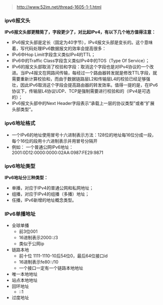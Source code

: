 > http://www.52im.net/thread-1605-1-1.html

### ipv6报文头

**IPv6报文头部更精简了，字段更少了，对比起IPv4，有以下几个地方值得注意：**

- IPv6报文头部是定长（固定为40字节），IPv4报文头部是变长的。这个意味着，写代码处理IPv6数据报文的效率会提高很多：
- IPv6中Hop Limit字段含义类似IPv4的TTL；
- IPv6中的Traffic Class字段含义类似IPv4中的TOS（Type Of Service）；
- IPv6的报文头部取消了校验和字段：取消这个字段也是对IPv4协议的一个改进。当IPv4报文在网路间传输，每经过一个路由器转发就是修改TTL字段，就需要重新计算校验和，而由于数据链路层L2和传输层L4的校验已经足够强壮，因此IPv6取消这个字段会提高路由器的转发效率。值得一提的是，在IPv6协议下，传输层L4协议UDP、TCP是强制需要进行校验和的（IPv4是可选的）；
- IPv6报文头部中的Next Header字段表示“承载上一层的协议类型”或者“扩展头部类型”。

### ipv6地址格式

- 一个IPv6的地址使用冒号十六进制表示方法：128位的地址每16位分成一段，每个16位的段用十六进制表示并用冒号分隔开
- 例如：
  一个普通公网IPv6地址：2001:0D12:0000:0000:02AA:0987:FE29:9871

### ipv6地址类型

**IPv6地址分三种类型：**

- 单播，对应于IPv4的普通公网和私网地址；
- 组播，对应于IPv4的组播（多播）地址；
- 任播，IPv6新增的地址概念类型。

### IPv6单播地址

- 全球单播
  - 前3位001
  - 16进制表示2000::/3
  - 类似于公网ip
- 链路本地
  - 前十位 1111-1110-10后54位0，最后64位接口id
  - 16进制表示fe80::/10
  - 一个接口一定有一个链路本地地址
- 唯一本地地址
- 站点本地地址
- 回环地址
  - ::1
- 过度地址